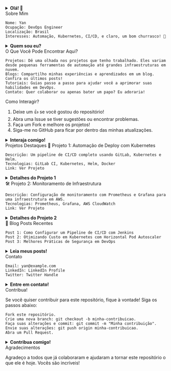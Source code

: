 <details> <summary><strong>Olá! 🌟</strong></summary>

Bem-vindo ao meu repositório! Meu nome é Yan, e eu sou um DevOps apaixonado, legal e brasileiro. Este README foi criado para ser interativo e divertido, então sinta-se à vontade para explorar e se divertir!
<img src="https://media.giphy.com/media/13HgwGsXF0aiGY/giphy.gif" alt="Olá!" width="300"> </details>
Sobre Mim

    Nome: Yan
    Ocupação: DevOps Engineer
    Localização: Brasil
    Interesses: Automação, Kubernetes, CI/CD, e claro, um bom churrasco! 🍗

<details> <summary><strong>Quem sou eu?</strong></summary> <img src="https://media.giphy.com/media/l0HlD3QY2PQHh7TRy/giphy.gif" alt="Quem sou eu?" width="300">

Sou um DevOps Engineer com experiência em automação, infraestrutura em nuvem e pipelines de CI/CD. Adoro resolver problemas complexos e tornar processos mais eficientes. Quando não estou codificando, você me encontrará desfrutando de um bom churrasco com amigos!
</details>
O Que Você Pode Encontrar Aqui?

    Projetos: Dê uma olhada nos projetos que tenho trabalhado. Eles variam desde pequenas ferramentas de automação até grandes infraestruturas em nuvem.
    Blogs: Compartilho minhas experiências e aprendizados em um blog. Confira os últimos posts!
    Tutoriais: Guias passo a passo para ajudar você a aprimorar suas habilidades em DevOps.
    Contato: Quer colaborar ou apenas bater um papo? Eu adoraria!

Como Interagir?
1. Deixe um 👍 se você gostou do repositório!
2. Abra uma Issue se tiver sugestões ou encontrar problemas.
3. Faça um Fork e melhore os projetos!
4. Siga-me no GitHub para ficar por dentro das minhas atualizações.
<details> <summary><strong>Interaja comigo!</strong></summary> <img src="https://media.giphy.com/media/3oEjI6SIIHBdRxXI40/giphy.gif" alt="Interaja comigo!" width="300">

Seu feedback é muito importante para mim! Sinta-se à vontade para abrir uma issue, fazer um pull request ou apenas entrar em contato.
</details>
Projetos Destaques
🚀 Projeto 1: Automação de Deploy com Kubernetes

    Descrição: Um pipeline de CI/CD completo usando GitLab, Kubernetes e Helm.
    Tecnologias: GitLab CI, Kubernetes, Helm, Docker
    Link: Ver Projeto

<details> <summary><strong>Detalhes do Projeto 1</strong></summary> <img src="https://media.giphy.com/media/13HgwGsXF0aiGY/giphy.gif" alt="Detalhes do Projeto 1" width="300">

Este projeto demonstra como configurar um pipeline de CI/CD completo usando GitLab, Kubernetes e Helm. Ideal para equipes que querem automatizar seus deploys e manter uma infraestrutura robusta.
</details>
🛠️ Projeto 2: Monitoramento de Infraestrutura

    Descrição: Configuração de monitoramento com Prometheus e Grafana para uma infraestrutura em AWS.
    Tecnologias: Prometheus, Grafana, AWS CloudWatch
    Link: Ver Projeto

<details> <summary><strong>Detalhes do Projeto 2</strong></summary> <img src="https://media.giphy.com/media/l0HlD3QY2PQHh7TRy/giphy.gif" alt="Detalhes do Projeto 2" width="300">

Este projeto mostra como configurar um monitoramento eficiente usando Prometheus e Grafana para uma infraestrutura em AWS. Ideal para garantir que sua aplicação esteja sempre performando bem.
</details>
📝 Blog Posts Recentes

    Post 1: Como Configurar um Pipeline de CI/CD com Jenkins
    Post 2: Otimizando Custo em Kubernetes com Horizontal Pod Autoscaler
    Post 3: Melhores Práticas de Segurança em DevOps

<details> <summary><strong>Leia meus posts!</strong></summary> <img src="https://media.giphy.com/media/3oEjI6SIIHBdRxXI40/giphy.gif" alt="Leia meus posts!" width="300">

Confira os últimos posts no meu blog. Compartilho minhas experiências e aprendizados para ajudá-lo a aprimorar suas habilidades em DevOps.
</details>
Contato

    Email: yan@example.com
    LinkedIn: LinkedIn Profile
    Twitter: Twitter Handle

<details> <summary><strong>Entre em contato!</strong></summary> <img src="https://media.giphy.com/media/l0HlD3QY2PQHh7TRy/giphy.gif" alt="Entre em contato!" width="300">

Quer colaborar ou apenas bater um papo? Sinta-se à vontade para entrar em contato. Estou sempre aberto a novas conexões e oportunidades!
</details>
Contribua!

Se você quiser contribuir para este repositório, fique à vontade! Siga os passos abaixo:

    Fork este repositório.
    Crie uma nova branch: git checkout -b minha-contribuicao.
    Faça suas alterações e commit: git commit -m "Minha contribuição".
    Envie suas alterações: git push origin minha-contribuicao.
    Abra um Pull Request.

<details> <summary><strong>Contribua comigo!</strong></summary> <img src="https://media.giphy.com/media/13HgwGsXF0aiGY/giphy.gif" alt="Contribua comigo!" width="300">

Sua contribuição é muito importante para mim! Seja adicionando novos projetos, corrigindo bugs ou melhorando a documentação, sua ajuda é sempre bem-vinda.
</details>
Agradecimentos

Agradeço a todos que já colaboraram e ajudaram a tornar este repositório o que ele é hoje. Vocês são incríveis!
